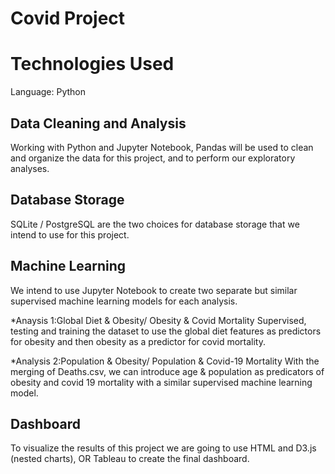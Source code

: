# Covid Project


# Technologies Used
Language: Python

## Data Cleaning and Analysis
Working with Python and Jupyter Notebook, Pandas will be used to clean and organize the data for this project, and to perform our exploratory analyses.

## Database Storage
SQLite / PostgreSQL are the two choices for database storage that we intend to use for this project. 

## Machine Learning
We intend to use Jupyter Notebook to create two separate but similar supervised machine learning models for each analysis. 

*Anaysis 1:Global Diet & Obesity/ Obesity & Covid Mortality
Supervised, testing and training the dataset to use the global diet features as predictors for obesity and then obesity as a predictor for covid mortality.

*Analysis 2:Population & Obesity/ Population & Covid-19 Mortality
With the merging of Deaths.csv, we can introduce age & population as predicators of obesity and covid 19 mortality with a similar supervised machine learning model.

## Dashboard
To visualize the results of this project we are going to use HTML and D3.js (nested charts), OR Tableau to create the final dashboard.
